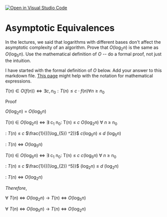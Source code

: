 [![Open in Visual Studio Code](https://classroom.github.com/assets/open-in-vscode-718a45dd9cf7e7f842a935f5ebbe5719a5e09af4491e668f4dbf3b35d5cca122.svg)](https://classroom.github.com/online_ide?assignment_repo_id=11974396&assignment_repo_type=AssignmentRepo)
# Asymptotic Equivalences

In the lectures, we said that logarithms with different bases don't affect the
asymptotic complexity of an algorithm. Prove that $O(\log_{2} n)$ is the same as
$O(\log_{5} n)$. Use the mathematical definition of $O$ -- do a formal proof,
not just the intuition.

I have started with the formal definition of $O$ below. Add your answer to this
markdown file. [This
page](https://docs.github.com/en/get-started/writing-on-github/working-with-advanced-formatting/writing-mathematical-expressions)
might help with the notation for mathematical expressions.

$T(n) \in O(f(n)) \iff \exists c, n_0: T(n) \leq c \cdot f(n) \forall n \geq n_0$

Proof

$O(\log_{2} n)$ = $O(\log_{5} n)$

$T(n)$ $\in$ $O(\log_{2} n)$ $\iff$ $\exists$ c<sub>1</sub> n<sub>0</sub>: T(n) $\leq$ $c$ $O(\log_{2} n)$ $\forall$ $n$ $\geq$ n<sub>0</sub>

: $T(n)$ $\leq$ $c$ $\frac{1}{((\log_{5}) ^2)}$ $c(\log_{5} n)$ $\leq$ $d$ $(\log_{5} n)$

: $T(n)$ $\iff$ $O(\log_{5} n)$


$T(n)$ $\in$ $O(\log_{5} n)$ $\iff$ $\exists$ c<sub>1</sub> n<sub>0</sub>: T(n) $\leq$ $c$ $c(\log_{5} n)$ $\forall$ $n$ $\geq$ n<sub>0</sub>

: $T(n)$ $\leq$ $c$ $\frac{1}{((\log_{2})  ^5)}$ $(\log_{2} n)$ $\leq$ $d$ $(\log_{2} n)$

: $T(n)$ $\iff$ $O(\log_{2} n)$

$Therefore,$

$\forall$ $T(n)$ $\iff$ $O(\log_{2} n)$ &rarr; $T(n)$ $\iff$ $O(\log_{5} n)$

$\forall$ $T(n)$ $\iff$ $O(\log_{5} n)$ &rarr; $T(n)$ $\iff$ $O(\log_{2} n)$




                                                              
                                                        

